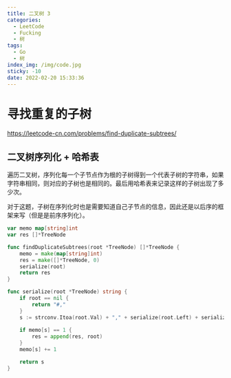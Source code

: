 ```yaml
---
title: 二叉树 3
categories:
  - LeetCode
  - Fucking
  - 树
tags:
  - Go
  - 树
index_img: /img/code.jpg
sticky: -10
date: 2022-02-20 15:33:36
---
```


# 寻找重复的子树

https://leetcode-cn.com/problems/find-duplicate-subtrees/

## 二叉树序列化 + 哈希表

遍历二叉树，序列化每一个子节点作为根的子树得到一个代表子树的字符串，如果字符串相同，则对应的子树也是相同的。最后用哈希表来记录这样的子树出现了多少次。

对于这题，子树在序列化时也是需要知道自己子节点的信息，因此还是以后序的框架来写（但是是前序序列化）。

```go
var memo map[string]int
var res []*TreeNode

func findDuplicateSubtrees(root *TreeNode) []*TreeNode {
    memo = make(map[string]int)
    res = make([]*TreeNode, 0)
    serialize(root)
    return res
}

func serialize(root *TreeNode) string {
    if root == nil {
        return "#,"
    }
    s := strconv.Itoa(root.Val) + "," + serialize(root.Left) + serialize(root.Right)  // 序列化
    
    if memo[s] == 1 {
        res = append(res, root)
    }
    memo[s] += 1

    return s
}
```